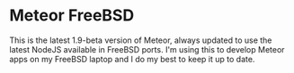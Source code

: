 # Meteor FreeBSD

This is the latest 1.9-beta version of Meteor, always updated to use the latest NodeJS available in FreeBSD ports. I'm using this to develop Meteor apps on my FreeBSD laptop and I do my best to keep it up to date.